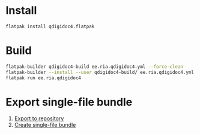 # Install
```sh
flatpak install qdigidoc4.flatpak
```

# Build
```sh
flatpak-builder qdigidoc4-build ee.ria.qdigidoc4.yml --force-clean
flatpak-builder --install --user qdigidoc4-build/ ee.ria.qdigidoc4.yml --force-clean
flatpak run ee.ria.qdigidoc4
```

# Export single-file bundle
1. [Export to repository](https://docs.flatpak.org/en/latest/flatpak-builder.html#exporting-to-a-repository)
2. [Create single-file bundle](https://docs.flatpak.org/en/latest/single-file-bundles.html)
